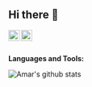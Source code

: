 ## Hi there 👋

<a href="twitter.com/johnnpozy">
  <img align="left" alt="Twitter" width="22px" src="https://cdn.jsdelivr.net/npm/simple-icons@v3/icons/twitter.svg" />
</a>

<a href="https://www.linkedin.com/in/firdaus-fauzi/">
  <img align="left" alt="Linkdein" width="22px" src="https://cdn.jsdelivr.net/npm/simple-icons@v3/icons/linkedin.svg" />
</a>

<br/>
<br/>

**Languages and Tools:**

![Amar's github stats](https://github-readme-stats.vercel.app/api?username=johnpozy&show_icons=true&theme=light&line_height=27&include_all_commits=true&count_private=true)
